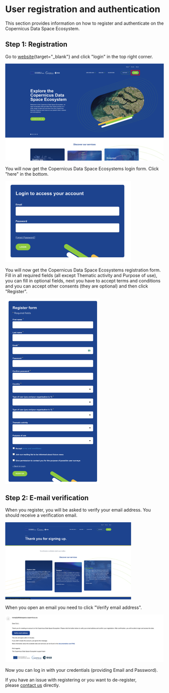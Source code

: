 # User registration and authentication

This section provides information on how to register and authenticate on the Copernicus Data Space Ecosystem.

## Step 1: Registration

Go to [website](https://dataspace.copernicus.eu/){target="_blank"} and click "login" in the top right corner.

<!-- ![Welcome](./_images/Welcome.png) -->
<img src="_images/registration/Welcome.png" width="700">

You will now get the Copernicus Data Space Ecosystems login form. Click "here" in the bottom.

<!-- ![Login](./_images/AccessPage.png) -->
<img src="_images/registration/AccessPage.png" width="400">

You will now get the Copernicus Data Space Ecosystems registration form. Fill in all required fields (all except Thematic activity and Purpose of use), you can fill in optional fields, next you have to accept terms and conditions and you can accept other consents (they are optional) and then click "Register".

<!-- ![Register](./_images/Register.png) -->
<img src="_images/registration/Register.png" width="300">

## Step 2: E-mail verification

When you register, you will be asked to verify your email address. You should receive a verification email.

<!-- ![Verify](./_images/Verify.png) -->
<img src="_images/registration/Verify.png" width="400">

When you open an email you need to click "Verify email address".

![Email](_images/registration/VerifyEmail.png)

Now you can log in with your credentials (providing Email and Password).

If you have an issue with registering or you want to de-register, please [contact us](mailto://help-login@dataspace.copernicus.eu?Subject=Subject%20Text&Body=Your%20comments) directly.
